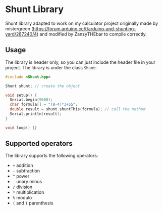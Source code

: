 # Shunt Library

Shunt library adapted to work on my calculator project originally made by mistergreen (https://forum.arduino.cc/t/arduino-and-shunting-yard/287240/4) and modified by ZanzyTHEbar to compile correctly.

## Usage

The library is header only, so you can just include the header file in your project. The library is under the class `Shunt`:

```cpp
#include <Shunt.hpp>

Shunt shunt; // create the object

void setup() {
  Serial.begin(9600);
  char formula[] = "(8-4)*3+55";
  double result = shunt.shuntThis(formula); // call the method
  Serial.println(result);
}

void loop() {}
```

## Supported operators

The library supports the following operators:

- `+` addition
- `-` subtraction
- `^` power
- `_` unary minus
- `/` division
- `*` multiplication
- `%` modulo
- `(` and `)` parenthesis
